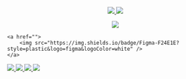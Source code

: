 <p align="center">
	
  <a href="https://www.linkedin.com/in/vladromanciuc/">
		<img src="https://img.shields.io/badge/LinkedIn-0077B5?style=plastic&logo=linkedin&logoColor=white" />
	</a>
	  
  <a href="mailto:vladislavromanciuc@gmail.com">
		<img src="https://img.shields.io/badge/Gmail-D14836?style=plastic&logo=gmail&logoColor=white" />
	</a>
  
</p>

<p align="center">
  
  <a href="">
		<img src="https://img.shields.io/badge/Visual_Studio-5C2D91?style=plastic&logo=visual%20studio&logoColor=white" />
	</a>
  
	<a href="">
		<img src="https://img.shields.io/badge/Figma-F24E1E?style=plastic&logo=figma&logoColor=white" />
	</a>
	  
  <a href="">
		<img src="https://img.shields.io/badge/Canva-%2300C4CC.svg?&style=plastic&logo=Canva&logoColor=white" />
	</a>
  
  <a href="">
		<img src="https://img.shields.io/badge/PowerBI-F2C811?style=plastic&logo=Power%20BI&logoColor=white" />
	</a>
  
  <a href="">
		<img src="https://img.shields.io/badge/Tableau-E97627?style=plastic&logo=Tableau&logoColor=white" />
	</a>
  
  <a href="">
		<img src="https://img.shields.io/badge/Google%20Analytics-E37400?style=plastic&logo=google%20analytics&logoColor=white" />
	</a>
  
</p>
